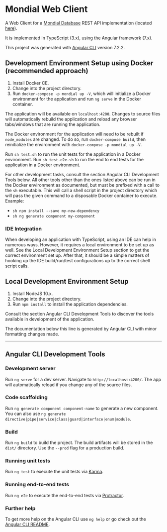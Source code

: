 # Mondial Web Client

A Web Client for a [Mondial Database](https://www.dbis.informatik.uni-goettingen.de/Mondial/)
REST API implementation (located [here](https://github.com/MondialDatabase/api)).

It is implemented in TypeScript (3.x), using the Angular framework (7.x).

This project was generated with [Angular CLI](https://github.com/angular/angular-cli) version 7.2.2.

## Development Environment Setup using Docker (recommended approach)

1. Install Docker CE.
2. Change into the project directory.
3. Run `docker-compose -p mondial up -V`, which will initialize a Docker environment for the application and run `ng serve` in the Docker container.

The application will be available on `localhost:4200`. Changes to source files will automatically rebuild the application
and reload any browser tabs/windows that are running the application.

The Docker environment for the application will need to be rebuilt if `node_modules` are changed. To do so, run
`docker-compose build`, then reinitialize the environment with `docker-compose -p mondial up -V`.

Run `sh test.sh` to run the unit tests for the application in a Docker environment.
Run `sh test-e2e.sh` to run the end to end tests for the application in a Docker environment.

For other development tasks, consult the section Angular CLI Development Tools below. All other tools other than the ones listed above
can be run in the Docker environment as documented, but must be prefixed with a call to the `sh` executable. This will call
a shell script in the project directory which will pass the given command to a disposable Docker container to execute.
Example:
* `sh npm install --save my-new-dependency`
* `sh ng generate component my-component`

### IDE Integration

When developing an application with TypeScript, using an IDE can help in numerous ways. However, it requires a local environment
to be set up as well. See the Local Development Environment Setup section to get the correct environment set up. After that,
it should be a simple matters of hooking up the IDE build/run/test configurations up to the correct shell script calls.

## Local Development Environment Setup

1. Install NodeJS 10.x.
2. Change into the project directory.
3. Run `npm install` to install the application dependencies.

Consult the section Angular CLI Development Tools to discover the tools available in development of the application.


The documentation below this line is generated by Angular CLI with minor formatting changes made.

---

## Angular CLI Development Tools

### Development server

Run `ng serve` for a dev server. Navigate to `http://localhost:4200/`. The app will automatically reload if you change any of the source files.

### Code scaffolding

Run `ng generate component component-name` to generate a new component. You can also use `ng generate directive|pipe|service|class|guard|interface|enum|module`.

### Build

Run `ng build` to build the project. The build artifacts will be stored in the `dist/` directory. Use the `--prod` flag for a production build.

### Running unit tests

Run `ng test` to execute the unit tests via [Karma](https://karma-runner.github.io).

### Running end-to-end tests

Run `ng e2e` to execute the end-to-end tests via [Protractor](http://www.protractortest.org/).

### Further help

To get more help on the Angular CLI use `ng help` or go check out the [Angular CLI README](https://github.com/angular/angular-cli/blob/master/README.md).

